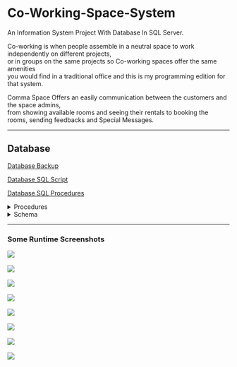 # Co-Working-Space-System
An Information System Project With Database In SQL Server.

Co-working is when people assemble in a neutral space to work independently on different projects, </br>
or in groups on the same projects so Co-working spaces offer the same amenities</br>
you would find in a traditional office and this is my programming edition for that system.

Comma Space Offers an easily communication between the customers and the space admins,</br>
from showing available rooms and seeing their rentals to booking the rooms, sending feedbacks and Special Messages.</br>

***
## Database
[Database Backup](Comma/Database/CommaSpace.bacpac)

[Database SQL Script](Comma/Database/CommaSpace_Database.sql)

[Database SQL Procedures](Comma/Database/Procedures/)

<details>
  <summary>Procedures</summary>
<p>
    
- [AddRoom](Comma/Database/Procedures/addRoom.sql)
- [UpdateRoom](Comma/Database/Procedures/UpdateRoom.sql)
- [RemoveRoom](Comma/Database/Procedures/RemoveRoom.sql)
- [AddSocialLinks](Comma/Database/Procedures/AddSocialLinks.sql)
- [InsertIntoFeedback](Comma/Database/Procedures/InsertIntoFeedback.sql)
- [ShowFeedback](Comma/Database/Procedures/ShowFeedback.sql)
- [InsertUser](Comma/Database/Procedures/InsertUser.sql)
- [SortUser](Comma/Database/Procedures/SortUser.sql)
- [InsertReservation](Comma/Database/Procedures/InsertReservation.sql)
- [EditRentalState](Comma/Database/Procedures/EditRentalState.sql)
- [IncreaseUserRentals](Comma/Database/Procedures/IncreaseRentals.sql)
- [AddMessage](Comma/Database/Procedures/AddMessage.sql)
- [GetCustomerMessages](Comma/Database/Procedures/GetCustomerMessages.sql)
- [MakeMessageSeen](Comma/Database/Procedures/MakeMessageSeen.sql)
  
</p>
</details>

<details>
  <summary>Schema</summary>
<p>
  
  ![](Screenshots/00.%20Schema.png)
  
</p>
</details>

***
### Some Runtime Screenshots

![](Screenshots/1.LoginRegisterForm.png)

![](Screenshots/2.CustomerHomeForm.png)

![](Screenshots/3.RoomsForm.png)

![](Screenshots/4.FeedbacksForm.png)

![](Screenshots/5.AdminHomeForm.png)

![](Screenshots/6.ManageAdminForm.png)

![](Screenshots/7.ManageRoomsForm.png)

![](Screenshots/8.TopRoomsForm.png)

